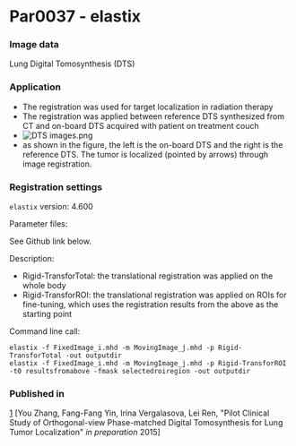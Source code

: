 # Par0037 - elastix

###  Image data

Lung Digital Tomosynthesis (DTS)

###  Application

* The registration was used for target localization in radiation therapy
* The registration was applied between reference DTS synthesized from CT and on-board DTS acquired with patient on treatment couch
* ![DTS images.png][1]
* as shown in the figure, the left is the on-board DTS and the right is the reference DTS. The tumor is localized (pointed by arrows) through image registration.

###  Registration settings

`elastix` version: 4.600

Parameter files:

See Github link below.

Description:

* Rigid-TransforTotal: the translational registration was applied on the whole body
* Rigid-TransforROI: the translational registration was applied on ROIs for fine-tuning, which uses the registration results from the above as the starting point

Command line call:


    elastix -f FixedImage_i.mhd -m MovingImage_j.mhd -p Rigid-TransforTotal -out outputdir
    elastix -f FixedImage_i.mhd -m MovingImage_j.mhd -p Rigid-TransforROI -t0 resultsfromabove -fmask selectedroiregion -out outputdir


###  Published in

[1] [You Zhang, Fang-Fang Yin, Irina Vergalasova, Lei Ren, "Pilot Clinical Study of Orthogonal-view Phase-matched Digital Tomosynthesis for Lung Tumor Localization" _in preparation_ 2015]

[1]: http://elastix.bigr.nl/wiki/images/7/70/DTS_images.png
